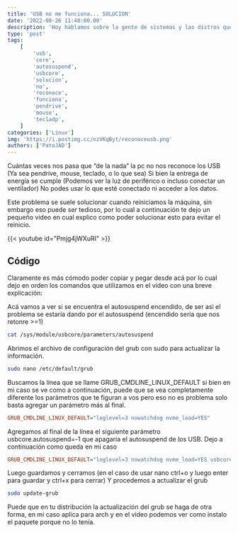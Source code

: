 ```yaml
---
title: 'USB no me funciona... SOLUCION'
date: '2022-08-26 11:48:00.00'
description: 'Hoy hablamos sobre la gente de sistemas y las distros que tiene que conocer'
type: 'post'
tags:
    [
        'usb',
        'core',
        'autosuspend',
        'usbcore',
        'solucion',
        'no',
        'reconoce',
        'funciona',
        'pendrive',
        'mouse',
        'tecladp',
    ]
categories: ['Linux']
img: 'https://i.postimg.cc/nzVKqByt/reconoceusb.png'
authors: ['PatoJAD']
---
```


Cuántas veces nos pasa que “de la nada” la pc no nos reconoce los USB (Ya sea pendrive, mouse, teclado, o lo que sea) Si bien la entrega de energía se cumple (Podemos ver la luz de periférico o incluso conectar un ventilador) No podes usar lo que esté conectado ni acceder a los datos.

Este problema se suele solucionar cuando reiniciamos la máquina, sin embargo eso puede ser tedioso, por lo cual a continuación te dejo un pequeño video en cual explico como poder solucionar esto para evitar el reinicio.

{{< youtube id="Pmjg4jWXuRI" >}}

## Código

Claramente es más cómodo poder copiar y pegar desde acá por lo cual dejo en orden los comandos que utilizamos en el video con una breve explicación:

Acá vamos a ver si se encuentra el autosuspend encendido, de ser asi el problema se estaría dando por el autosuspend (encendido seria que nos retonre >=1)

```bash
cat /sys/module/usbcore/parameters/autosuspend
```

Abrimos el archivo de configuración del grub con sudo para actualizar la información.

```bash
sudo nano /etc/default/grub
```

Buscamos la línea que se llame GRUB_CMDLINE_LINUX_DEFAULT si bien en mi caso se ve como a continuación, puede que se vea completamente diferente los parámetros que te figuran a vos pero eso no es problema solo basta agregar un parámetro más al final.

```cfg
GRUB_CMDLINE_LINUX_DEFAULT="loglevel=3 nowatchdog nvme_load=YES"
```

Agregamos al final de la línea el siguiente parámetro usbcore.autosuspend=-1 que apagaría el autosuspend de los USB. Dejo a continuación como queda en mi caso

```cfg
GRUB_CMDLINE_LINUX_DEFAULT="loglevel=3 nowatchdog nvme_load=YES usbcore.autosuspend=-1"
```

Luego guardamos y cerramos (en el caso de usar nano ctrl+o y luego enter para guardar y ctrl+x para cerrar) Y procedemos a actualizar el grub

```bash
sudo update-grub
```

Puede que en tu distribución la actualización del grub se haga de otra forma, en mi caso aplica para arch y en el video podemos ver como instalo el paquete porque no lo tenía.
